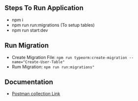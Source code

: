 
## Steps To Run Application
- npm i
- npm run run:migrations (To setup tables)
- npm run start:dev



## Run Migration
- Create Migration File: `npm run typeorm:create-migration --name="Create-User-Table"`
- Rum  Migration: `npm run run:migrations"`


## Documentation
-  [Postman collection Link](https://api.postman.com/collections/5021963-0359a6f2-86f2-468a-9052-652b324606d5?access_key=PMAT-01HZPD4RYZ9P3MKC51BXZXVR85)